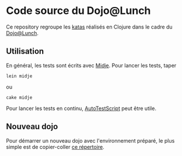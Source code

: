 # Code source du Dojo@Lunch

Ce repository regroupe les [katas](http://codekata.pragprog.com/codekata/2007/01/code_katahow_it.html) réalisés en Clojure dans le cadre du [Dojo@Lunch](http://groups.google.com/group/dojo-at-lunch).

## Utilisation

En général, les tests sont écrits avec [Midje](https://github.com/marick/Midje). Pour lancer les tests, taper

	lein midje

ou

	cake midje

Pour lancer les tests en continu, [AutoTestScript](https://github.com/elefevre/AutoTestScript) peut être utile.

## Nouveau dojo

Pour démarrer un nouveau dojo avec l'environnement préparé, le plus simple est de copier-coller [ce répertoire](https://github.com/clojureparisusergroup/dojos/tree/master/projet-midje-initial).
